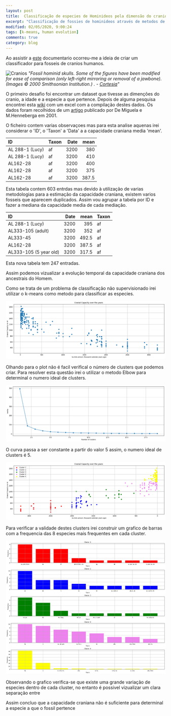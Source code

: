 ```yaml
---
layout: post
title:  Classificação de especies de Hominideos pela dimensão do cranio
excerpt: "Classificação de fossies de hominideos através de metodos de machine learning"
modified: 02/05/2020, 9:00:24
tags: [k-means, human evolution]
comments: true
category: blog
---
```


Ao assistir a [este](https://www.youtube.com/watch?v=XqX72KvH15E) documentario ocorreu-me a ideia de criar um classificador para fosseis de cranios humanos.

![Cranios](https://anthropologynet.files.wordpress.com/2007/06/fossil-hominid-skulls.jpg) 
*"Fossil hominid skulls. Some of the figures have been modified for ease of comparison (only left-right mirroring or removal of a jawbone). (Images © 2000 Smithsonian Institution.) . - [Cortesia](https://anthropology.net/2007/06/11/fossil-hominid-skulls/fossil-hominid-skulls/)"*


O primeiro desafio foi encontrar um dataset que tivesse as dimenções do cranio, a idade e a especie a que pertence.
Depois de alguma pesquisa encontrei esta [wiki](http://phylo.wikidot.com/fun-with-hominin-cranial-capacity-through-time#toc1) com um excel com a compilação destes dados. Os dados foram recolhidos de um [artigo](https://www.sciencedirect.com/science/article/abs/pii/S0018442X04700025?via%3Dihub) publicado por De Miguela e M.Henneberga em 2001.

O ficheiro contem varias observaçoes mas para esta analise aquenas irei considerar o 'ID', o 'Taxon' a 'Data' a a capacidade craniana media 'mean'.

| ID              | Taxon   |   Date |   mean |
|:----------------|:--------|-------:|-------:|
| AL 288-1 (Lucy) | af      |   3200 |  380   |
| AL 288-1 (Lucy) | af      |   3200 |  410   |
| AL162-28        | af      |   3200 |  400   |
| AL162-28        | af      |   3200 |  375   |
| AL162-28        | af      |   3200 |  387.5 |

Esta tabela contem 603 entrdas mas devido à utilização de varias metodologias para a estimação da capacidade craniana, existem varios fosseis que aparecem duplicados. Assim vou agrupar a tabela por ID e fazer a mediana da capacidade media de cada mediação.

| ID                     |   Date |   mean | Taxon   |
|:-----------------------|-------:|-------:|:--------|
| AL 288-1 (Lucy)        |   3200 |  395   | af      |
| AL333-105 (adult)      |   3200 |  352   | af      |
| AL333-45               |   3200 |  492.5 | af      |
| AL162-28               |   3200 |  387.5 | af      |
| AL333-105 (5 year old) |   3200 |  317.5 | af      |


Esta nova tabela tem 247 entradas.

Assim podemos vizualizar a evolução temporal da capacidade craniana dos ancestrais do Homem.

Como se trata de um problema de classificação não supervisionado irei utilizar o k-means como metodo para classificar as especies.

![cranial capacity evolution](/images/posts_img/hominid/cc_by_year.png)

Olhando para o plot não é facil verifical o número de clusters que podemos criar. 
Para resolver esta questão irei o utilizar o metodo Elbow para determinal o numero ideal de clusters.

![Elbow Plot](/images/posts_img/hominid/hominid_Elbow.png)


O curva passa a ser constante a partir do valor 5 assim, o numero ideal de clusters é 5.

![Clusters](/images/posts_img/hominid//hominid_clusters.png)

Para verificar a validade destes clusters irei construir um grafico de barras com a frequencia das 8 especies mais frequentes em cada cluster.

![Taxon Frequency](/images/posts_img/hominid/taxon_freq_cluster.png)

Observando o grafico verifica-se que existe uma grande variação de especies dentro de cada cluster, no entanto é possivel vizualizar um clara separação entre 

Assim concluo que a capacidade craniana não é suficiente para determinal a especie a que o fossil pertence 

